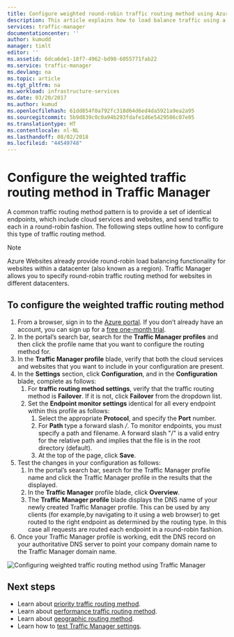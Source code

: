 ```yaml
---
title: Configure weighted round-robin traffic routing method using Azure Traffic Manager | Microsoft Docs
description: This article explains how to load balance traffic using a round-robin method in Traffic Manager
services: traffic-manager
documentationcenter: ''
author: kumudd
manager: timlt
editor: ''
ms.assetid: 6dca6de1-18f7-4962-bd98-6055771fab22
ms.service: traffic-manager
ms.devlang: na
ms.topic: article
ms.tgt_pltfrm: na
ms.workload: infrastructure-services
ms.date: 03/20/2017
ms.author: kumud
ms.openlocfilehash: 61dd854f0a792fc318d64d6ed4da5921a9ea2a95
ms.sourcegitcommit: 5b9d839c0c0a94b293fdafe1d6e5429506c07e05
ms.translationtype: HT
ms.contentlocale: nl-NL
ms.lasthandoff: 08/02/2018
ms.locfileid: "44549748"
---
```

# <a name="configure-the-weighted-traffic-routing-method-in-traffic-manager"></a>Configure the weighted traffic routing method in Traffic Manager

A common traffic routing method pattern is to provide a set of identical endpoints, which include cloud services and websites, and send traffic to each in a round-robin fashion. The following steps outline how to configure this type of traffic routing method.

> [!NOTE]
> Azure Websites already provide round-robin load balancing functionality for websites within a datacenter (also known as a region). Traffic Manager allows you to specify round-robin traffic routing method for websites in different datacenters.

## <a name="to-configure-the-weighted-traffic-routing-method"></a>To configure the weighted traffic routing method

1. From a browser, sign in to the [Azure portal](http://portal.azure.com). If you don’t already have an account, you can sign up for a [free one-month trial](https://azure.microsoft.com/free/). 
2. In the portal’s search bar, search for the **Traffic Manager profiles** and then click the profile name that you want to configure the routing method for.
3. In the **Traffic Manager profile** blade, verify that both the cloud services and websites that you want to include in your configuration are present.
4. In the **Settings** section, click **Configuration**, and in the **Configuration** blade, complete as follows:
    1. For **traffic routing method settings**, verify that the traffic routing method is **Failover**. If it is not, click **Failover** from the dropdown list.
    2. Set the **Endpoint monitor settings** identical for all every endpoint within this profile as follows:
        1. Select the appropriate **Protocol**, and specify the **Port** number. 
        2. For **Path** type a forward slash */*. To monitor endpoints, you must specify a path and filename. A forward slash "/" is a valid entry for the relative path and implies that the file is in the root directory (default).
        3. At the top of the page, click **Save**.
5. Test the changes in your configuration as follows:
    1.  In the portal’s search bar, search for the Traffic Manager profile name and click the Traffic Manager profile in the results that the displayed.
    2.  In the **Traffic Manager** profile blade, click **Overview**.
    3.  The **Traffic Manager profile** blade displays the DNS name of your newly created Traffic Manager profile. This can be used by any clients (for example,by navigating to it using a web browser) to get routed to the right endpoint as determined by the routing type. In this case all requests are routed each endpoint in a round-robin fashion.
6. Once your Traffic Manager profile is working, edit the DNS record on your authoritative DNS server to point your company domain name to the Traffic Manager domain name.

![Configuring weighted traffic routing method using Traffic Manager][1]

## <a name="next-steps"></a>Next steps

- Learn about [priority traffic routing method](traffic-manager-configure-priority-routing-method.md).
- Learn about [performance traffic routing method](traffic-manager-configure-performance-routing-method.md).
- Learn about [geographic routing method](traffic-manager-configure-geographic-routing-method.md).
- Learn how to [test Traffic Manager settings](traffic-manager-testing-settings.md).

<!--Image references-->
[1]: https://docstestmedia1.blob.core.windows.net/azure-media/articles/traffic-manager/media/traffic-manager-weighted-routing-method/traffic-manager-weighted-routing-method.png

